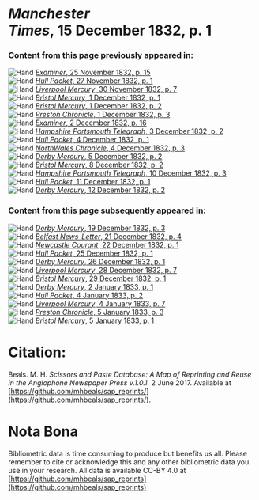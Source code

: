 # *Manchester Times*, 15 December 1832, p. 1  
  
### Content from this page previously appeared in:  
![Hand](http://scissorsandpaste.net/wp-content/uploads/2017/06/smallhandpointer.png) [*Examiner*, 25 November 1832, p. 15](https://mhbeals.github.io/sap_html/Examiner/Examiner-25-November-1832-p-15)  
![Hand](http://scissorsandpaste.net/wp-content/uploads/2017/06/smallhandpointer.png) [*Hull Packet*, 27 November 1832, p. 1](https://mhbeals.github.io/sap_html/Hull-Packet/Hull-Packet-27-November-1832-p-1)  
![Hand](http://scissorsandpaste.net/wp-content/uploads/2017/06/smallhandpointer.png) [*Liverpool Mercury*, 30 November 1832, p. 7](https://mhbeals.github.io/sap_html/Liverpool-Mercury/Liverpool-Mercury-30-November-1832-p-7)  
![Hand](http://scissorsandpaste.net/wp-content/uploads/2017/06/smallhandpointer.png) [*Bristol Mercury*, 1 December 1832, p. 1](https://mhbeals.github.io/sap_html/Bristol-Mercury/Bristol-Mercury-1-December-1832-p-1)  
![Hand](http://scissorsandpaste.net/wp-content/uploads/2017/06/smallhandpointer.png) [*Bristol Mercury*, 1 December 1832, p. 2](https://mhbeals.github.io/sap_html/Bristol-Mercury/Bristol-Mercury-1-December-1832-p-2)  
![Hand](http://scissorsandpaste.net/wp-content/uploads/2017/06/smallhandpointer.png) [*Preston Chronicle*, 1 December 1832, p. 3](https://mhbeals.github.io/sap_html/Preston-Chronicle/Preston-Chronicle-1-December-1832-p-3)  
![Hand](http://scissorsandpaste.net/wp-content/uploads/2017/06/smallhandpointer.png) [*Examiner*, 2 December 1832, p. 16](https://mhbeals.github.io/sap_html/Examiner/Examiner-2-December-1832-p-16)  
![Hand](http://scissorsandpaste.net/wp-content/uploads/2017/06/smallhandpointer.png) [*Hampshire Portsmouth Telegraph*, 3 December 1832, p. 2](https://mhbeals.github.io/sap_html/Hampshire-Portsmouth-Telegraph/Hampshire-Portsmouth-Telegraph-3-December-1832-p-2)  
![Hand](http://scissorsandpaste.net/wp-content/uploads/2017/06/smallhandpointer.png) [*Hull Packet*, 4 December 1832, p. 1](https://mhbeals.github.io/sap_html/Hull-Packet/Hull-Packet-4-December-1832-p-1)  
![Hand](http://scissorsandpaste.net/wp-content/uploads/2017/06/smallhandpointer.png) [*NorthWales Chronicle*, 4 December 1832, p. 3](https://mhbeals.github.io/sap_html/NorthWales-Chronicle/NorthWales-Chronicle-4-December-1832-p-3)  
![Hand](http://scissorsandpaste.net/wp-content/uploads/2017/06/smallhandpointer.png) [*Derby Mercury*, 5 December 1832, p. 2](https://mhbeals.github.io/sap_html/Derby-Mercury/Derby-Mercury-5-December-1832-p-2)  
![Hand](http://scissorsandpaste.net/wp-content/uploads/2017/06/smallhandpointer.png) [*Bristol Mercury*, 8 December 1832, p. 2](https://mhbeals.github.io/sap_html/Bristol-Mercury/Bristol-Mercury-8-December-1832-p-2)  
![Hand](http://scissorsandpaste.net/wp-content/uploads/2017/06/smallhandpointer.png) [*Hampshire Portsmouth Telegraph*, 10 December 1832, p. 3](https://mhbeals.github.io/sap_html/Hampshire-Portsmouth-Telegraph/Hampshire-Portsmouth-Telegraph-10-December-1832-p-3)  
![Hand](http://scissorsandpaste.net/wp-content/uploads/2017/06/smallhandpointer.png) [*Hull Packet*, 11 December 1832, p. 1](https://mhbeals.github.io/sap_html/Hull-Packet/Hull-Packet-11-December-1832-p-1)  
![Hand](http://scissorsandpaste.net/wp-content/uploads/2017/06/smallhandpointer.png) [*Derby Mercury*, 12 December 1832, p. 2](https://mhbeals.github.io/sap_html/Derby-Mercury/Derby-Mercury-12-December-1832-p-2)  
  
### Content from this page subsequently appeared in:  
![Hand](http://scissorsandpaste.net/wp-content/uploads/2017/06/smallhandpointer.png) [*Derby Mercury*, 19 December 1832, p. 3](https://mhbeals.github.io/sap_html/Derby-Mercury/Derby-Mercury-19-December-1832-p-3)  
![Hand](http://scissorsandpaste.net/wp-content/uploads/2017/06/smallhandpointer.png) [*Belfast News-Letter*, 21 December 1832, p. 4](https://mhbeals.github.io/sap_html/Belfast-News-Letter/Belfast-News-Letter-21-December-1832-p-4)  
![Hand](http://scissorsandpaste.net/wp-content/uploads/2017/06/smallhandpointer.png) [*Newcastle Courant*, 22 December 1832, p. 1](https://mhbeals.github.io/sap_html/Newcastle-Courant/Newcastle-Courant-22-December-1832-p-1)  
![Hand](http://scissorsandpaste.net/wp-content/uploads/2017/06/smallhandpointer.png) [*Hull Packet*, 25 December 1832, p. 1](https://mhbeals.github.io/sap_html/Hull-Packet/Hull-Packet-25-December-1832-p-1)  
![Hand](http://scissorsandpaste.net/wp-content/uploads/2017/06/smallhandpointer.png) [*Derby Mercury*, 26 December 1832, p. 1](https://mhbeals.github.io/sap_html/Derby-Mercury/Derby-Mercury-26-December-1832-p-1)  
![Hand](http://scissorsandpaste.net/wp-content/uploads/2017/06/smallhandpointer.png) [*Liverpool Mercury*, 28 December 1832, p. 7](https://mhbeals.github.io/sap_html/Liverpool-Mercury/Liverpool-Mercury-28-December-1832-p-7)  
![Hand](http://scissorsandpaste.net/wp-content/uploads/2017/06/smallhandpointer.png) [*Bristol Mercury*, 29 December 1832, p. 1](https://mhbeals.github.io/sap_html/Bristol-Mercury/Bristol-Mercury-29-December-1832-p-1)  
![Hand](http://scissorsandpaste.net/wp-content/uploads/2017/06/smallhandpointer.png) [*Derby Mercury*, 2 January 1833, p. 1](https://mhbeals.github.io/sap_html/Derby-Mercury/Derby-Mercury-2-January-1833-p-1)  
![Hand](http://scissorsandpaste.net/wp-content/uploads/2017/06/smallhandpointer.png) [*Hull Packet*, 4 January 1833, p. 2](https://mhbeals.github.io/sap_html/Hull-Packet/Hull-Packet-4-January-1833-p-2)  
![Hand](http://scissorsandpaste.net/wp-content/uploads/2017/06/smallhandpointer.png) [*Liverpool Mercury*, 4 January 1833, p. 7](https://mhbeals.github.io/sap_html/Liverpool-Mercury/Liverpool-Mercury-4-January-1833-p-7)  
![Hand](http://scissorsandpaste.net/wp-content/uploads/2017/06/smallhandpointer.png) [*Preston Chronicle*, 5 January 1833, p. 3](https://mhbeals.github.io/sap_html/Preston-Chronicle/Preston-Chronicle-5-January-1833-p-3)  
![Hand](http://scissorsandpaste.net/wp-content/uploads/2017/06/smallhandpointer.png) [*Bristol Mercury*, 5 January 1833, p. 1](https://mhbeals.github.io/sap_html/Bristol-Mercury/Bristol-Mercury-5-January-1833-p-1)  


# Citation: 

Beals. M. H. *Scissors and Paste Database: A Map of Reprinting and Reuse in the Anglophone Newspaper Press v.1.0.1.* 2 June 2017. Available at [https://github.com/mhbeals/sap_reprints/](https://github.com/mhbeals/sap_reprints/). 

# Nota Bona

Bibliometric data is time consuming to produce but benefits us all. Please remember to cite or acknowledge this and any other bibliometric data you use in your research. All data is available CC-BY 4.0 at [https://github.com/mhbeals/sap_reprints](https://github.com/mhbeals/sap_reprints)